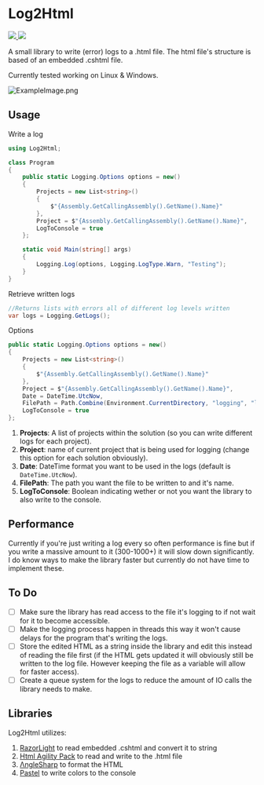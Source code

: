 # Log2Html

<a href="https://github.com/DatReki/LogToHtml/actions/workflows/dotnet.yml">
    <img src="https://github.com/DatReki/LogToHtml/actions/workflows/dotnet.yml/badge.svg" />
</a>
<a href="https://www.nuget.org/packages/LogToHtml/">
    <img src="https://img.shields.io/nuget/v/LogToHtml?style=flat-square" />
</a>

A small library to write (error) logs to a .html file.
The html file's structure is based of an embedded .cshtml file.

Currently tested working on Linux & Windows.

<img src="https://cdn.discordapp.com/attachments/406006274661154818/892449912980131920/unknown.png" alt="ExampleImage.png">

## Usage
Write a log
```cs
using Log2Html;

class Program
{
    public static Logging.Options options = new()
    {
        Projects = new List<string>()
        {
            $"{Assembly.GetCallingAssembly().GetName().Name}"
        },
        Project = $"{Assembly.GetCallingAssembly().GetName().Name}",
        LogToConsole = true
    };

    static void Main(string[] args)
    {
        Logging.Log(options, Logging.LogType.Warn, "Testing");
    }
}
```

Retrieve written logs
```cs
//Returns lists with errors all of different log levels written
var logs = Logging.GetLogs();
```
Options
```cs
public static Logging.Options options = new()
{
    Projects = new List<string>()
    {
        $"{Assembly.GetCallingAssembly().GetName().Name}"
    },
    Project = $"{Assembly.GetCallingAssembly().GetName().Name}",
    Date = DateTime.UtcNow,
    FilePath = Path.Combine(Environment.CurrentDirectory, "logging", "loggin.html"),
    LogToConsole = true
};
```
1. <strong>Projects</strong>: A list of projects within the solution (so you can write different logs for each project).
2. <strong>Project</strong>: name of current project that is being used for logging (change this option for each solution obviously).
3. <strong>Date</strong>: DateTime format you want to be used in the logs (default is `DateTime.UtcNow`).
4. <strong>FilePath</strong>: The path you want the file to be written to and it's name.
5. <strong>LogToConsole</strong>: Boolean indicating wether or not you want the library to also write to the console.

## Performance
Currently if you're just writing a log every so often performance is fine but if you write a massive amount to it (300-1000+) it will slow down significantly. I do know ways to make the library faster but currently do not have time to implement these.

## To Do
- [ ] Make sure the library has read access to the file it's logging to if not wait for it to become accessible. 
- [ ] Make the logging process happen in threads this way it won't cause delays for the program that's writing the logs.
- [ ] Store the edited HTML as a string inside the library and edit this instead of reading the file first (if the HTML gets updated it will obviously still be written to the log file. However keeping the file as a variable will allow for faster access).
- [ ] Create a queue system for the logs to reduce the amount of IO calls the library needs to make.

## Libraries

Log2Html utilizes: 
1. <a href="https://github.com/toddams/RazorLight">RazorLight</a> to read embedded .cshtml and convert it to string
2. <a href="https://html-agility-pack.net/">Html Agility Pack</a> to read and write to the .html file
3. <a href="https://anglesharp.github.io/">ΛngleSharp</a> to format the HTML
4. <a href="https://github.com/silkfire/Pastel">Pastel</a> to write colors to the console
